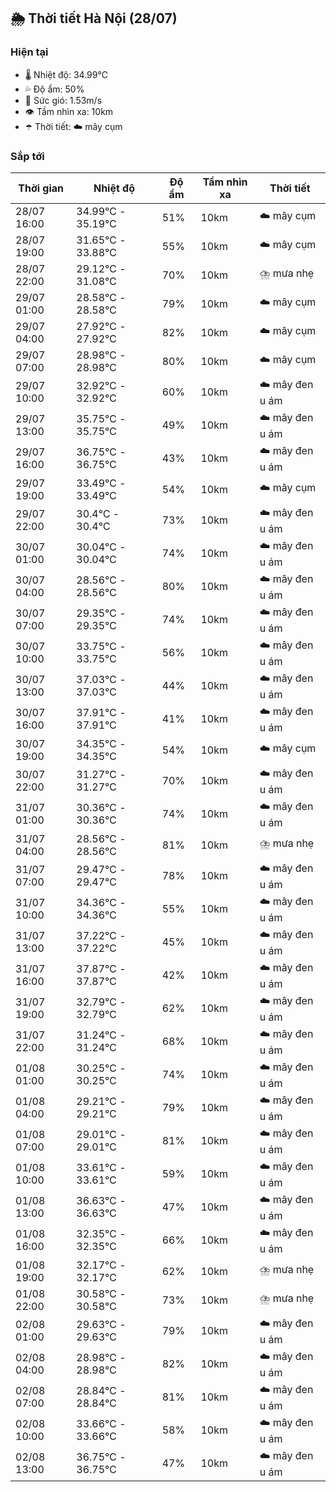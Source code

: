 ## 🌦️ Thời tiết Hà Nội (28/07)

### Hiện tại

- 🌡️ Nhiệt độ: 34.99℃
- 💦 Độ ẩm: 50%
- 💨 Sức gió: 1.53m/s
- 👁️ Tầm nhìn xa: 10km
- ☂️ Thời tiết: ☁️ mây cụm

### Sắp tới

| Thời gian | Nhiệt độ | Độ ẩm | Tầm nhìn xa | Thời tiết |
| --- | --- | --- | --- | --- |
| 28/07 16:00 | 34.99℃ - 35.19℃ | 51% | 10km | ☁️ mây cụm |
| 28/07 19:00 | 31.65℃ - 33.88℃ | 55% | 10km | ☁️ mây cụm |
| 28/07 22:00 | 29.12℃ - 31.08℃ | 70% | 10km | ⛈️ mưa nhẹ |
| 29/07 01:00 | 28.58℃ - 28.58℃ | 79% | 10km | ☁️ mây cụm |
| 29/07 04:00 | 27.92℃ - 27.92℃ | 82% | 10km | ☁️ mây cụm |
| 29/07 07:00 | 28.98℃ - 28.98℃ | 80% | 10km | ☁️ mây cụm |
| 29/07 10:00 | 32.92℃ - 32.92℃ | 60% | 10km | ☁️ mây đen u ám |
| 29/07 13:00 | 35.75℃ - 35.75℃ | 49% | 10km | ☁️ mây đen u ám |
| 29/07 16:00 | 36.75℃ - 36.75℃ | 43% | 10km | ☁️ mây đen u ám |
| 29/07 19:00 | 33.49℃ - 33.49℃ | 54% | 10km | ☁️ mây cụm |
| 29/07 22:00 | 30.4℃ - 30.4℃ | 73% | 10km | ☁️ mây đen u ám |
| 30/07 01:00 | 30.04℃ - 30.04℃ | 74% | 10km | ☁️ mây đen u ám |
| 30/07 04:00 | 28.56℃ - 28.56℃ | 80% | 10km | ☁️ mây đen u ám |
| 30/07 07:00 | 29.35℃ - 29.35℃ | 74% | 10km | ☁️ mây đen u ám |
| 30/07 10:00 | 33.75℃ - 33.75℃ | 56% | 10km | ☁️ mây đen u ám |
| 30/07 13:00 | 37.03℃ - 37.03℃ | 44% | 10km | ☁️ mây đen u ám |
| 30/07 16:00 | 37.91℃ - 37.91℃ | 41% | 10km | ☁️ mây đen u ám |
| 30/07 19:00 | 34.35℃ - 34.35℃ | 54% | 10km | ☁️ mây cụm |
| 30/07 22:00 | 31.27℃ - 31.27℃ | 70% | 10km | ☁️ mây đen u ám |
| 31/07 01:00 | 30.36℃ - 30.36℃ | 74% | 10km | ☁️ mây đen u ám |
| 31/07 04:00 | 28.56℃ - 28.56℃ | 81% | 10km | ⛈️ mưa nhẹ |
| 31/07 07:00 | 29.47℃ - 29.47℃ | 78% | 10km | ☁️ mây đen u ám |
| 31/07 10:00 | 34.36℃ - 34.36℃ | 55% | 10km | ☁️ mây đen u ám |
| 31/07 13:00 | 37.22℃ - 37.22℃ | 45% | 10km | ☁️ mây đen u ám |
| 31/07 16:00 | 37.87℃ - 37.87℃ | 42% | 10km | ☁️ mây đen u ám |
| 31/07 19:00 | 32.79℃ - 32.79℃ | 62% | 10km | ☁️ mây đen u ám |
| 31/07 22:00 | 31.24℃ - 31.24℃ | 68% | 10km | ☁️ mây đen u ám |
| 01/08 01:00 | 30.25℃ - 30.25℃ | 74% | 10km | ☁️ mây đen u ám |
| 01/08 04:00 | 29.21℃ - 29.21℃ | 79% | 10km | ☁️ mây đen u ám |
| 01/08 07:00 | 29.01℃ - 29.01℃ | 81% | 10km | ☁️ mây đen u ám |
| 01/08 10:00 | 33.61℃ - 33.61℃ | 59% | 10km | ☁️ mây đen u ám |
| 01/08 13:00 | 36.63℃ - 36.63℃ | 47% | 10km | ☁️ mây đen u ám |
| 01/08 16:00 | 32.35℃ - 32.35℃ | 66% | 10km | ☁️ mây đen u ám |
| 01/08 19:00 | 32.17℃ - 32.17℃ | 62% | 10km | ⛈️ mưa nhẹ |
| 01/08 22:00 | 30.58℃ - 30.58℃ | 73% | 10km | ⛈️ mưa nhẹ |
| 02/08 01:00 | 29.63℃ - 29.63℃ | 79% | 10km | ☁️ mây đen u ám |
| 02/08 04:00 | 28.98℃ - 28.98℃ | 82% | 10km | ☁️ mây đen u ám |
| 02/08 07:00 | 28.84℃ - 28.84℃ | 81% | 10km | ☁️ mây đen u ám |
| 02/08 10:00 | 33.66℃ - 33.66℃ | 58% | 10km | ☁️ mây đen u ám |
| 02/08 13:00 | 36.75℃ - 36.75℃ | 47% | 10km | ☁️ mây đen u ám |
